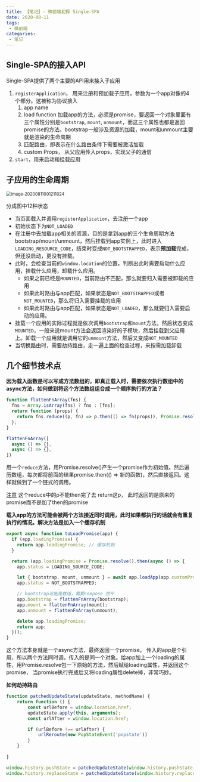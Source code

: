```yaml
---
title: 【笔记】- 微前端初探 Single-SPA
date: 2020-08-11
tags:
 - 微前端
categories:
 - 笔记
---
```




## Single-SPA的接入API

Single-SPA提供了两个主要的API用来接入子应用

1. `registerApplication`， 用来注册和预加载子应用，参数为一个app对像的4个部分。这被称为协议接入
   1. app name
   2. load function 加载app的方法，必须是promise，要返回一个对象里面有三个属性分别是`bootstrap`, `mount`, `unmount`，而这三个属性也都是返回promise的方法。bootstrap一般涉及资源的加载，mount和unmount主要就是渲染的生命周期
   3. 匹配路由，即表示在什么路由条件下需要被激活加载
   4. custom Props， 从父应用传入props，实现父子的通信
2. `start`，用来启动和挂载应用



## 子应用的生命周期

<img src="https://kuimo-markdown-pic.oss-cn-hangzhou.aliyuncs.com/image-20200811001211024.png" alt="image-20200811001211024" style="zoom:80%;" />

分成图中12种状态

- 当页面载入并调用`registerApplication`，去注册一个app
- 初始状态下为`NOT_LOADED`
- 在注册中去加载app相关的资源，目的是拿到app的三个生命周期方法bootstrap/mount/unmount，然后挂载到app实例上，此时进入`LOADING_RESOURCE_CODE`，结束时变成`NOT_BOOTSTRAPPED`，表示**预加载**完成，但还没启动，更没有挂载。
- 此时，会检查当前的`window.location`的位置，判断出此时需要启动什么应用，挂载什么应用，卸载什么应用。
  - 如果之前已经是`MOUNTED`，当前路由不匹配，那么就要归入需要被卸载的应用
  - 如果此时路由与app匹配，如果状态是`NOT_BOOTSTRAPPED`或者`NOT_MOUNTED`，那么将归入需要挂载的应用
  - 如果此时路由与app匹配，如果状态是`NOT_LOADED`，那么就要归入需要启动的应用。
- 挂载一个应用的实际过程就是依次调用`bootstrap`和`mount`方法，然后状态变成`MOUNTED`，一般来说mount方法会返回渲染好的子模块，然后挂载到父应用上。卸载一个应用就是调用它的`unmount`方法，然后又变成`NOT_MOUNTED`
- 当切换路由时，需要劫持路由，走一遍上面的检查过程，来按需加载卸载



## 几个细节技术点

**因为载入函数是可以写成方法数组的，即真正载入时，需要依次执行数组中的async方法，如何做到将这个方法数组组合成一个顺序执行的方法？**

```javascript
function flattenFnArray(fns) {
  fns = Array.isArray(fns) ? fns : [fns];
  return function (props) {
    return fns.reduce((p, fn) => p.then(() => fn(props)), Promise.resolve());
  };
}

flattenFnArray([
  async () => {},
  async () => {},
])
```

用一个`reduce`方法，用Promise.resolve()产生一个promise作为初始值。然后遍历数组，每次都将前面的结果promise.then(() => 新的函数)，然后直接返回。这样就做到了一个链式的调用。

<u>注意</u> 这个reduce中的p不能then完了去 return这p， 此时返回的是原来的promise而不是加了then的promise



**载入app的方法可能会被两个方法接近同时调用，此时如果都执行的话就会有重复执行的情况。解决方法是加入一个缓存机制**

```javascript
export async function toLoadPromise(app) {
  if (app.loadingPromise) {
    return app.loadingPromise; // 缓存机制
  }

  return (app.loadingPromise = Promise.resolve().then(async () => {
    app.status = LOADING_SOURCE_CODE;

    let { bootstrap, mount, unmount } = await app.loadApp(app.customProps);
    app.status = NOT_BOOTSTRAPPED;

    // bootstrap可能是数组，需要compose 拍平
    app.bootstrap = flattenFnArray(bootstrap);
    app.mount = flattenFnArray(mount);
    app.unmount = flattenFnArray(unmount);

    delete app.loadingPromise;
    return app;
  }));
}
```

这个方法本身就是一个async方法，最终返回一个promise。 传入的app是个引用，所以两个方法同时调，传入的是同一个对象。给app加上一个loading的属性，用Promise.resolve包一下原始的方法，然后赋给loading属性，并返回这个promise， 当promise执行完成后又将loading属性delete掉，非常巧妙。



**如何劫持路由**

```javascript
function patchedUpdateState(updateState, methodName) {
    return function () {
        const urlBefore = window.location.href;
        updateState.apply(this, arguments); 
        const urlAfter = window.location.href;

        if (urlBefore !== urlAfter) {
            urlReroute(new PopStateEvent('popstate'))
        }
    }
    
}

window.history.pushState = patchedUpdateState(window.history.pushState, 'pushState')
window.history.replaceState = patchedUpdateState(window.history.replaceState, 'replaceState')
```

